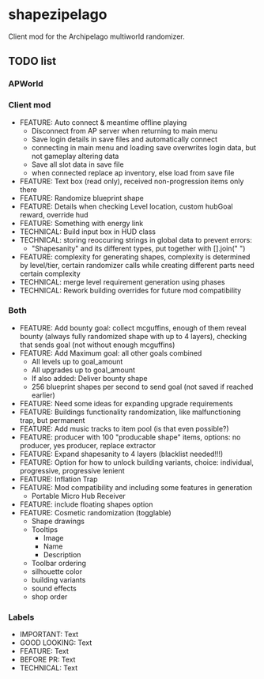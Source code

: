 # shapezipelago
Client mod for the Archipelago multiworld randomizer.

## TODO list
### APWorld
### Client mod
- FEATURE:      Auto connect & meantime offline playing
  - Disconnect from AP server when returning to main menu
  - Save login details in save files and automatically connect
  - connecting in main menu and loading save overwrites login data, but not gameplay altering data
  - Save all slot data in save file
  - when connected replace ap inventory, else load from save file
- FEATURE:      Text box (read only), received non-progression items only there
- FEATURE:      Randomize blueprint shape
- FEATURE:      Details when checking Level location, custom hubGoal reward, override hud
- FEATURE:      Something with energy link
- TECHNICAL:    Build input box in HUD class
- TECHNICAL:    storing reoccuring strings in global data to prevent errors:
  - "Shapesanity" and its different types, put together with [].join(" ")
- FEATURE:      complexity for generating shapes, complexity is determined by level/tier, certain randomizer calls while creating different parts need certain complexity
- TECHNICAL:    merge level requirement generation using phases
- TECHNICAL:    Rework building overrides for future mod compatibility
### Both
- FEATURE:      Add bounty goal: collect mcguffins, enough of them reveal bounty (always fully randomized shape with up to 4 layers), checking that sends goal (not without enough mcguffins)
- FEATURE:      Add Maximum goal: all other goals combined
  - All levels up to goal_amount
  - All upgrades up to goal_amount
  - If also added: Deliver bounty shape
  - 256 blueprint shapes per second to send goal (not saved if reached earlier)
- FEATURE:      Need some ideas for expanding upgrade requirements
- FEATURE:      Buildings functionality randomization, like malfunctioning trap, but permanent
- FEATURE:      Add music tracks to item pool (is that even possible?)
- FEATURE:      producer with 100 "producable shape" items, options: no producer, yes producer, replace extractor
- FEATURE:      Expand shapesanity to 4 layers (blacklist needed!!!)
- FEATURE:      Option for how to unlock building variants, choice: individual, progressive, progressive lenient
- FEATURE:      Inflation Trap
- FEATURE:      Mod compatibility and including some features in generation
  - Portable Micro Hub Receiver
- FEATURE:      include floating shapes option
- FEATURE:      Cosmetic randomization (togglable)
  - Shape drawings
  - Tooltips
    - Image
    - Name
    - Description
  - Toolbar ordering
  - silhouette color
  - building variants
  - sound effects
  - shop order
### Labels
- IMPORTANT:    Text
- GOOD LOOKING: Text
- FEATURE:      Text
- BEFORE PR:    Text
- TECHNICAL:    Text

